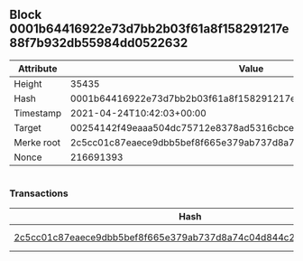## Block 0001b64416922e73d7bb2b03f61a8f158291217e88f7b932db55984dd0522632

Attribute | Value
--- | ---
Height | 35435
Hash | 0001b64416922e73d7bb2b03f61a8f158291217e88f7b932db55984dd0522632
Timestamp | 2021-04-24T10:42:03+00:00
Target | 00254142f49eaaa504dc75712e8378ad5316cbcead634704b3734b6271167cc4
Merke root | 2c5cc01c87eaece9dbb5bef8f665e379ab737d8a74c04d844c2ccc05ab34bed5
Nonce | 216691393

```

```

### Transactions

Hash | Amount
--- | ---
[2c5cc01c87eaece9dbb5bef8f665e379ab737d8a74c04d844c2ccc05ab34bed5](2c5cc01c87eaece9dbb5bef8f665e379ab737d8a74c04d844c2ccc05ab34bed5.md) | 10.00000000 SKEPTI 
